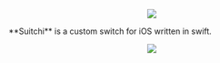 <p align="center">
  <img src ="https://raw.githubusercontent.com/remirobert/Suitchi/master/README/Suitchi.png"/>
</p>
**Suitchi** is a custom switch for iOS written in swift.

<p align="center">
  <img src ="https://raw.githubusercontent.com/remirobert/Suitchi/master/README/simple.gif"/>
</p>
